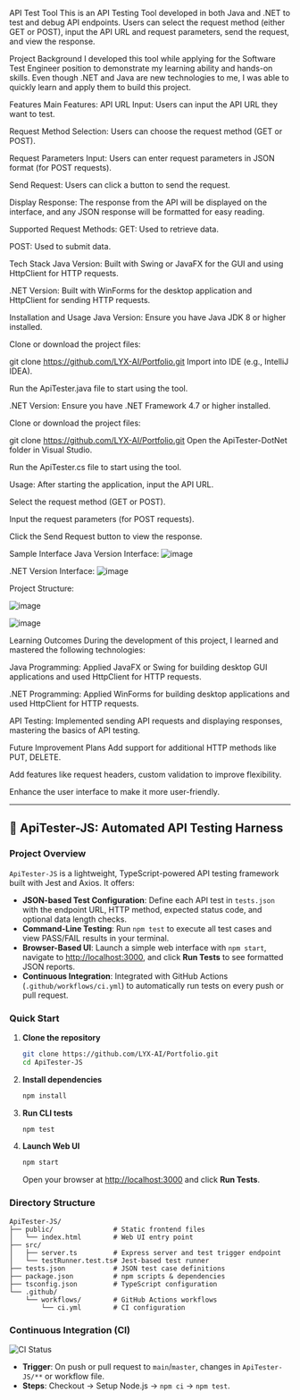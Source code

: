 API Test Tool
This is an API Testing Tool developed in both Java and .NET to test and debug API endpoints. Users can select the request method (either GET or POST), input the API URL and request parameters, send the request, and view the response.

Project Background
I developed this tool while applying for the Software Test Engineer position to demonstrate my learning ability and hands-on skills. Even though .NET and Java are new technologies to me, I was able to quickly learn and apply them to build this project.

Features
Main Features:
API URL Input: Users can input the API URL they want to test.

Request Method Selection: Users can choose the request method (GET or POST).

Request Parameters Input: Users can enter request parameters in JSON format (for POST requests).

Send Request: Users can click a button to send the request.

Display Response: The response from the API will be displayed on the interface, and any JSON response will be formatted for easy reading.

Supported Request Methods:
GET: Used to retrieve data.

POST: Used to submit data.

Tech Stack
Java Version: Built with Swing or JavaFX for the GUI and using HttpClient for HTTP requests.

.NET Version: Built with WinForms for the desktop application and HttpClient for sending HTTP requests.

Installation and Usage
Java Version:
Ensure you have Java JDK 8 or higher installed.

Clone or download the project files:


git clone https://github.com/LYX-AI/Portfolio.git
Import into IDE (e.g., IntelliJ IDEA).

Run the ApiTester.java file to start using the tool.

.NET Version:
Ensure you have .NET Framework 4.7 or higher installed.

Clone or download the project files:


git clone https://github.com/LYX-AI/Portfolio.git
Open the ApiTester-DotNet folder in Visual Studio.

Run the ApiTester.cs file to start using the tool.

Usage:
After starting the application, input the API URL.

Select the request method (GET or POST).

Input the request parameters (for POST requests).

Click the Send Request button to view the response.

Sample Interface
Java Version Interface:
![image](https://github.com/user-attachments/assets/376809da-974f-4bfe-9699-f0410853809d)

.NET Version Interface:
![image](https://github.com/user-attachments/assets/ecc7fd09-772c-4c56-b557-d346be6ef5cf)


Project Structure:

![image](https://github.com/user-attachments/assets/3aee71db-b78e-47af-ae88-4ce077667e26)


![image](https://github.com/user-attachments/assets/a44aa7c3-8f48-4347-b6a8-988bab30eb16)


Learning Outcomes
During the development of this project, I learned and mastered the following technologies:

Java Programming: Applied JavaFX or Swing for building desktop GUI applications and used HttpClient for HTTP requests.

.NET Programming: Applied WinForms for building desktop applications and used HttpClient for HTTP requests.

API Testing: Implemented sending API requests and displaying responses, mastering the basics of API testing.

Future Improvement Plans
Add support for additional HTTP methods like PUT, DELETE.

Add features like request headers, custom validation to improve flexibility.

Enhance the user interface to make it more user-friendly.


-------------------------------------------------------------------------------------------------------------
## 🔹 ApiTester-JS: Automated API Testing Harness

<!-- Add this section to your main README.md -->

### Project Overview

`ApiTester-JS` is a lightweight, TypeScript-powered API testing framework built with Jest and Axios. It offers:

* **JSON-based Test Configuration**: Define each API test in `tests.json` with the endpoint URL, HTTP method, expected status code, and optional data length checks.
* **Command-Line Testing**: Run `npm test` to execute all test cases and view PASS/FAIL results in your terminal.
* **Browser-Based UI**: Launch a simple web interface with `npm start`, navigate to [http://localhost:3000](http://localhost:3000), and click **Run Tests** to see formatted JSON reports.
* **Continuous Integration**: Integrated with GitHub Actions (`.github/workflows/ci.yml`) to automatically run tests on every push or pull request.

### Quick Start

1. **Clone the repository**

   ```bash
   git clone https://github.com/LYX-AI/Portfolio.git
   cd ApiTester-JS
   ```
2. **Install dependencies**

   ```bash
   npm install
   ```
3. **Run CLI tests**

   ```bash
   npm test
   ```
4. **Launch Web UI**

   ```bash
   npm start
   ```

   Open your browser at [http://localhost:3000](http://localhost:3000) and click **Run Tests**.

### Directory Structure

```
ApiTester-JS/
├── public/               # Static frontend files
│   └── index.html        # Web UI entry point
├── src/
│   ├── server.ts         # Express server and test trigger endpoint
│   └── testRunner.test.ts# Jest-based test runner
├── tests.json            # JSON test case definitions
├── package.json          # npm scripts & dependencies
├── tsconfig.json         # TypeScript configuration
└── .github/
    └── workflows/        # GitHub Actions workflows
        └── ci.yml        # CI configuration
```

### Continuous Integration (CI)

![CI Status](https://github.com/LYX-AI/Portfolio.git/actions/workflows/ci.yml/badge.svg)

* **Trigger**: On push or pull request to `main`/`master`, changes in `ApiTester-JS/**` or workflow file.
* **Steps**: Checkout → Setup Node.js → `npm ci` → `npm test`.







